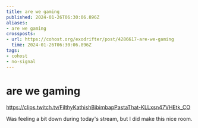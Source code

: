 ```yaml
---
title: are we gaming
published: 2024-01-26T06:30:06.896Z
aliases:
- are we gaming
crossposts:
- url: https://cohost.org/exodrifter/post/4286617-are-we-gaming
  time: 2024-01-26T06:30:06.896Z
tags:
- cohost
- no-signal
---
```


# are we gaming

https://clips.twitch.tv/FilthyKathishBibimbapPastaThat-KLLxsn47VHEtk_CO

Was feeling a bit down during today's stream, but I did make this nice room.

